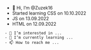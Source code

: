 - 👋 Hi, I’m @Zuzek16
- Started learning CSS on 10.10.2022
- JS on 13.09.2022 
- HTML on 12.09.2022
~~~~~~~~~~~~~~
- 👀 I’m interested in ...
- 🌱 I’m currently learning ...
- 📫 How to reach me ...
